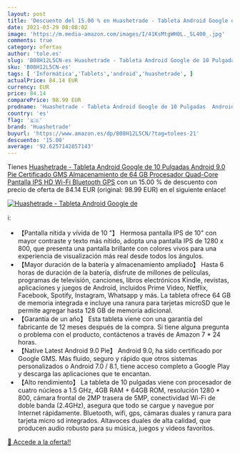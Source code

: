 ```yaml
---
layout: post
title: 'Descuento del 15.00 % en Huashetrade - Tableta Android Google de '
date: 2021-03-29 08:08:02
image: 'https://m.media-amazon.com/images/I/41KsMtgWH0L._SL400_.jpg'
comments: true
category: ofertas
author: 'tole.es'
slug: 'B08H12L5CN-es Huashetrade - Tableta Android Google de 10 Pulgadas...'
sku: 'B08H12L5CN-es'
tags: [ 'Informática','Tablets','android','huashetrade', ]
actualPrice: 84.14 EUR
currency: EUR
price: 84.14
comparePrice: 98.99 EUR
prodname: 'Huashetrade - Tableta Android Google de 10 Pulgadas  Android 9.0 Pie  Certificado GMS  Almacenamiento de 64 GB  Procesador Quad-Core  Pantalla IPS HD  Wi-Fi  Bluetooth  GPS'
country: 'es'
flag: '🇪🇸'
brand: 'Huashetrade'
buyurl: 'https://www.amazon.es/dp/B08H12L5CN/?tag=tolees-21'
descuento: '15.00'
average: '92.6257142857143'
---
```


Tienes [Huashetrade - Tableta Android Google de 10 Pulgadas  Android 9.0 Pie  Certificado GMS  Almacenamiento de 64 GB  Procesador Quad-Core  Pantalla IPS HD  Wi-Fi  Bluetooth  GPS](https://www.amazon.es/dp/B08H12L5CN/?tag=tolees-21) con un 15.00 % de descuento con precio de oferta de 84.14 EUR (original: 98.99 EUR) en el siguiente enlace!

[![Huashetrade - Tableta Android Google de ](https://m.media-amazon.com/images/I/41KsMtgWH0L._SL400_.jpg)](https://www.amazon.es/dp/B08H12L5CN/?tag=tolees-21)

ℹ️:

- 【Pantalla nítida y vívida de 10 "】 Hermosa pantalla IPS de 10" con mayor contraste y texto más nítido, adopta una pantalla IPS de 1280 x 800, que presenta una pantalla brillante con colores vivos para una experiencia de visualización más real desde todos los ángulos.
- 【Mayor duración de la batería y almacenamiento ampliado】 Hasta 6 horas de duración de la batería, disfrute de millones de películas, programas de televisión, canciones, libros electrónicos Kindle, revistas, aplicaciones y juegos de Android, incluidos Prime Video, Netflix, Facebook, Spotify, Instagram, Whatsapp y más. La tableta ofrece 64 GB de memoria integrada e incluye una ranura para tarjetas microSD que le permite agregar hasta 128 GB de memoria adicional.
- 【Garantía de un año】 Esta tableta viene con una garantía del fabricante de 12 meses después de la compra. Si tiene alguna pregunta o problema con el producto, contáctenos a través de Amazon 7 * 24 horas.
- 【Native Latest Android 9.0 Pie】 Android 9.0, ha sido certificado por Google GMS. Más fluido, seguro y rápido que otros sistemas personalizados o Android 7.0 / 8.1, tiene acceso completo a Google Play y descarga las aplicaciones que te encantan.
- 【Alto rendimiento】 La tableta de 10 pulgadas viene con procesador de cuatro núcleos a 1.5 GHz, 4GB RAM + 64GB ROM, resolución 1280 * 800, cámara frontal de 2MP trasera de 5MP, conectividad Wi-Fi de doble banda (2.4GHz), asegura que todo se cargue y navegue por Internet rápidamente. Bluetooth, wifi, gps, cámaras duales y ranura para tarjeta micro sd integrados. Altavoces duales de alta calidad, que producen audio robusto para su música, juegos y videos favoritos.

[🛒 Accede a la oferta!!](https://www.amazon.es/dp/B08H12L5CN/?tag=tolees-21)
